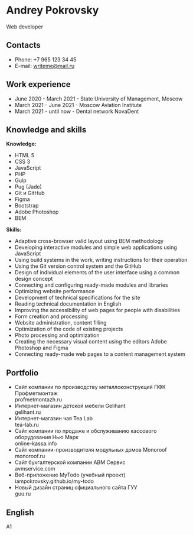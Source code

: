 # Andrey Pokrovsky
Web developer

## Contacts
* Phone: +7 965 123 34 45
* E-mail: writeme@mail.ru

## Work experience
- June 2020 - March 2021 - State University of Management, Moscow
- March 2021 - June 2021 - Moscow Aviation Institute
- March 2021 - until now - Dental network NovaDent

## Knowledge and skills

**Knowledge:**
- HTML 5
- CSS 3
- JavaScript
- PHP
- Gulp
- Pug (Jade)
- Git и GitHub
- Figma
- Bootstrap
- Adobe Photoshop
- BEM
 
**Skills:**
- Adaptive cross-browser valid layout using BEM methodology
- Developing interactive modules and simple web applications using JavaScript
- Using build systems in the work, writing instructions for their operation
- Using the Git version control system and the GitHub
- Design of individual elements of the user interface using a common design concept
- Connecting and configuring ready-made modules and libraries
- Optimizing website performance
- Development of technical specifications for the site
- Reading technical documentation in English
- Improving the accessibility of web pages for people with disabilities
- Form creation and processing
- Website administration, content filling
- Optimization of the code of existing projects
- Photo processing and optimization
- Creating the necessary visual content using the editors Adobe Photoshop and Figma
- Connecting ready-made web pages to a content management system

## Portfolio
- Сайт компании по производству металлоконструкций ПФК Профметмонтаж  
profmetmontazh.ru
- Интернет-магазин детской мебели Gelihant  
gelihant.ru
- Интернет-магазин чая Tea Lab  
tea-lab.ru
- Сайт компании по продаже и обслуживанию кассового оборудования Нью Марк  
online-kassa.info
- Сайт компании-производителя модульных домов Monoroof  
monoroof.ru
- Сайт бухгалтерской компании АВМ Сервис  
avmservice.com
- Веб-приложение MyTodo (учебный проект)  
iampokrovsky.github.io/my-todo
- Новый дизайн страниц официального сайта ГУУ  
guu.ru

## English
A1